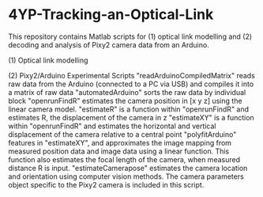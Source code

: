 # 4YP-Tracking-an-Optical-Link
This repository contains Matlab scripts for (1) optical link modelling and (2) decoding and analysis of Pixy2 camera data from an Arduino.

(1) Optical link modelling 


(2) Pixy2/Arduino Experimental Scripts
"readArduinoCompiledMatrix" reads raw data from the Arduino (connected to a PC via USB) and compiles it into a matrix of raw data
"automatedArduino" sorts the raw data by individual block
"openrunFindR" estimates the camera position in [x y z] using the linear camera model.
"estimateR" is a function within "openrunFindR" and estimates R, the displacement of the camera in z
"estimateXY" is a function within "openrunFindR" and estimates the horizontal and vertical displacement of the camera relative to a central point
"polyfitArduino" features in "estimateXY", and approximates the image mapping from measured position data and image data using a linear function.
      This function also estimates the focal length of the camera, when measured distance R is input.
"estimateCamerapose" estimates the camera location and orientation using computer vision methods. The camera parameters object specific to the Pixy2 camera is included in this script.
